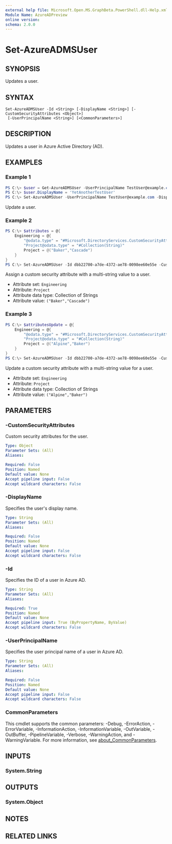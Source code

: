 ```yaml
---
external help file: Microsoft.Open.MS.GraphBeta.PowerShell.dll-Help.xml
Module Name: AzureADPreview
online version:
schema: 2.0.0
---
```


# Set-AzureADMSUser

## SYNOPSIS
Updates a user.

## SYNTAX

```
Set-AzureADMSUser -Id <String> [-DisplayName <String>] [-CustomSecurityAttributes <Object>]
 [-UserPrincipalName <String>] [<CommonParameters>]
```

## DESCRIPTION
Updates a user in Azure Active Directory (AD).

## EXAMPLES

### Example 1
```powershell
PS C:\> $user = Get-AzureADMSUser -UserPrincipalName TestUser@example.com 
PS C:\> $user.DisplayName = 'YetAnotherTestUser' 
PS C:\> Set-AzureADMSUser -UserPrincipalName TestUser@example.com -Displayname $user.Displayname
```

Update a user.

### Example 2
```powershell
PS C:\> $attributes = @{
    Engineering = @{
        "@odata.type" = "#Microsoft.DirectoryServices.CustomSecurityAttributeValue"
        "Project@odata.type" = "#Collection(String)"
        Project = @("Baker","Cascade")
    }
} 
PS C:\> Set-AzureADMSUser -Id dbb22700-a7de-4372-ae78-0098ee60e55e -CustomSecurityAttributes $attributes
```

Assign a custom security attribute with a multi-string value to a user.

- Attribute set: `Engineering`
- Attribute: `Project`
- Attribute data type: Collection of Strings
- Attribute value: `("Baker","Cascade")`

### Example 3
```powershell
PS C:\> $attributesUpdate = @{
    Engineering = @{
        "@odata.type" = "#Microsoft.DirectoryServices.CustomSecurityAttributeValue"
        "Project@odata.type" = "#Collection(String)"
        Project = @("Alpine","Baker")
    }
}
PS C:\> Set-AzureADMSUser -Id dbb22700-a7de-4372-ae78-0098ee60e55e -CustomSecurityAttributes $attributes
```

Update a custom security attribute with a multi-string value for a user.

- Attribute set: `Engineering`
- Attribute: `Project`
- Attribute data type: Collection of Strings
- Attribute value: `("Alpine","Baker")`

## PARAMETERS

### -CustomSecurityAttributes
Custom security attributes for the user.

```yaml
Type: Object
Parameter Sets: (All)
Aliases:

Required: False
Position: Named
Default value: None
Accept pipeline input: False
Accept wildcard characters: False
```

### -DisplayName
Specifies the user's display name.

```yaml
Type: String
Parameter Sets: (All)
Aliases:

Required: False
Position: Named
Default value: None
Accept pipeline input: False
Accept wildcard characters: False
```

### -Id
Specifies the ID of a user in Azure AD.

```yaml
Type: String
Parameter Sets: (All)
Aliases:

Required: True
Position: Named
Default value: None
Accept pipeline input: True (ByPropertyName, ByValue)
Accept wildcard characters: False
```

### -UserPrincipalName
Specifies the user principal name of a user in Azure AD.

```yaml
Type: String
Parameter Sets: (All)
Aliases:

Required: False
Position: Named
Default value: None
Accept pipeline input: False
Accept wildcard characters: False
```

### CommonParameters
This cmdlet supports the common parameters: -Debug, -ErrorAction, -ErrorVariable, -InformationAction, -InformationVariable, -OutVariable, -OutBuffer, -PipelineVariable, -Verbose, -WarningAction, and -WarningVariable. For more information, see [about_CommonParameters](http://go.microsoft.com/fwlink/?LinkID=113216).

## INPUTS

### System.String

## OUTPUTS

### System.Object
## NOTES

## RELATED LINKS
